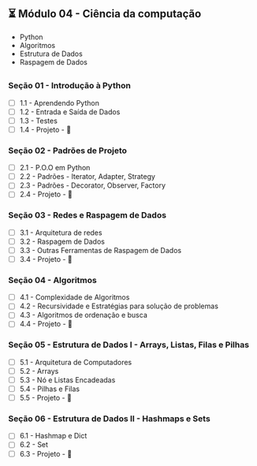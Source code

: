 ## :hourglass_flowing_sand: Módulo 04 - Ciência da computação
- Python
- Algoritmos
- Estrutura de Dados
- Raspagem de Dados

##
### Seção 01 - Introdução à Python
- [ ] 1.1 - Aprendendo Python
- [ ] 1.2 - Entrada e Saída de Dados
- [ ] 1.3 - Testes
- [ ] 1.4 - Projeto - :rocket:

### Seção 02 - Padrões de Projeto
- [ ] 2.1 - P.O.O em Python
- [ ] 2.2 - Padrões - Iterator, Adapter, Strategy
- [ ] 2.3 - Padrões - Decorator, Observer, Factory
- [ ] 2.4 - Projeto - :rocket:

### Seção 03 - Redes e Raspagem de Dados
- [ ] 3.1 - Arquitetura de redes
- [ ] 3.2 - Raspagem de Dados
- [ ] 3.3 - Outras Ferramentas de Raspagem de Dados
- [ ] 3.4 - Projeto - :rocket:

### Seção 04 - Algoritmos
- [ ] 4.1 - Complexidade de Algoritmos
- [ ] 4.2 - Recursividade e Estratégias para solução de problemas
- [ ] 4.3 - Algoritmos de ordenação e busca
- [ ] 4.4 - Projeto - :rocket:

### Seção 05 - Estrutura de Dados I - Arrays, Listas, Filas e Pilhas
- [ ] 5.1 - Arquitetura de Computadores
- [ ] 5.2 - Arrays
- [ ] 5.3 - Nó e Listas Encadeadas
- [ ] 5.4 - Pilhas e Filas
- [ ] 5.5 - Projeto - :rocket:

### Seção 06 - Estrutura de Dados II - Hashmaps e Sets
- [ ] 6.1 - Hashmap e Dict
- [ ] 6.2 - Set
- [ ] 6.3 - Projeto - :rocket:
